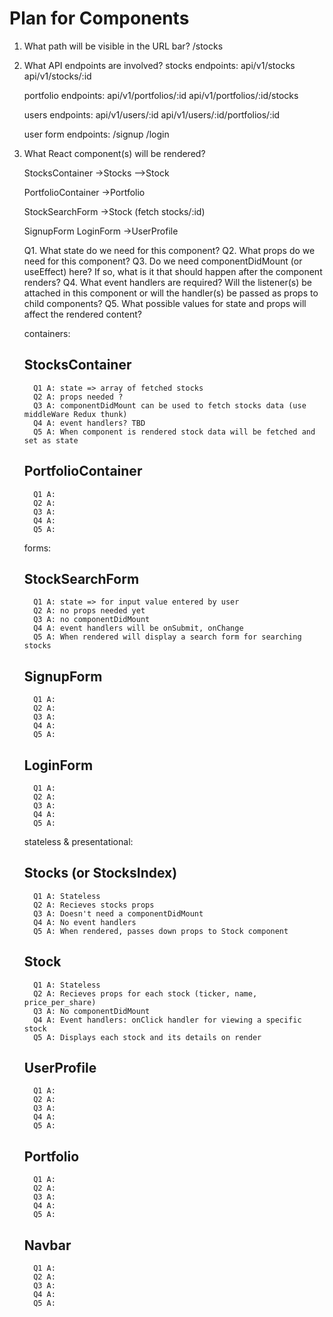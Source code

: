# Plan for Components

   1. What path will be visible in the URL bar?
      /stocks

   2. What API endpoints are involved?
      stocks endpoints: api/v1/stocks 
                        api/v1/stocks/:id 

      portfolio endpoints: api/v1/portfolios/:id 
                           api/v1/portfolios/:id/stocks 

      users endpoints: api/v1/users/:id 
                       api/v1/users/:id/portfolios/:id

      user form endpoints: /signup /login

   3. What React component(s) will be rendered?

         StocksContainer 
            ->Stocks
            -->Stock

         PortfolioContainer 
            ->Portfolio

         StockSearchForm
            ->Stock (fetch stocks/:id)

         SignupForm
         LoginForm
            ->UserProfile

         Q1. What state do we need for this component?
         Q2. What props do we need for this component?
         Q3. Do we need componentDidMount (or useEffect) here? If so, what is it that
             should happen after the component renders?
         Q4. What event handlers are required? Will the listener(s) be attached in this
             component or will the handler(s) be passed as props to child components?
         Q5. What possible values for state and props will affect the rendered content?

      containers: 
         ## StocksContainer
            Q1 A: state => array of fetched stocks
            Q2 A: props needed ?
            Q3 A: componentDidMount can be used to fetch stocks data (use middleWare Redux thunk)
            Q4 A: event handlers? TBD
            Q5 A: When component is rendered stock data will be fetched and set as state

         ## PortfolioContainer
            Q1 A: 
            Q2 A: 
            Q3 A:
            Q4 A:
            Q5 A:
      forms: 
         ## StockSearchForm
            Q1 A: state => for input value entered by user
            Q2 A: no props needed yet
            Q3 A: no componentDidMount
            Q4 A: event handlers will be onSubmit, onChange
            Q5 A: When rendered will display a search form for searching stocks

         ## SignupForm
            Q1 A: 
            Q2 A: 
            Q3 A:
            Q4 A:
            Q5 A:

         ## LoginForm
            Q1 A: 
            Q2 A: 
            Q3 A:
            Q4 A:
            Q5 A:

      stateless & presentational: 
         ## Stocks (or StocksIndex)
            Q1 A: Stateless
            Q2 A: Recieves stocks props  
            Q3 A: Doesn't need a componentDidMount 
            Q4 A: No event handlers 
            Q5 A: When rendered, passes down props to Stock component

         ## Stock
            Q1 A: Stateless
            Q2 A: Recieves props for each stock (ticker, name, price_per_share)
            Q3 A: No componentDidMount
            Q4 A: Event handlers: onClick handler for viewing a specific stock
            Q5 A: Displays each stock and its details on render

         ## UserProfile
            Q1 A: 
            Q2 A: 
            Q3 A:
            Q4 A:
            Q5 A:

         ## Portfolio
            Q1 A: 
            Q2 A: 
            Q3 A:
            Q4 A:
            Q5 A:

         ## Navbar 
            Q1 A: 
            Q2 A: 
            Q3 A:
            Q4 A:
            Q5 A:

   